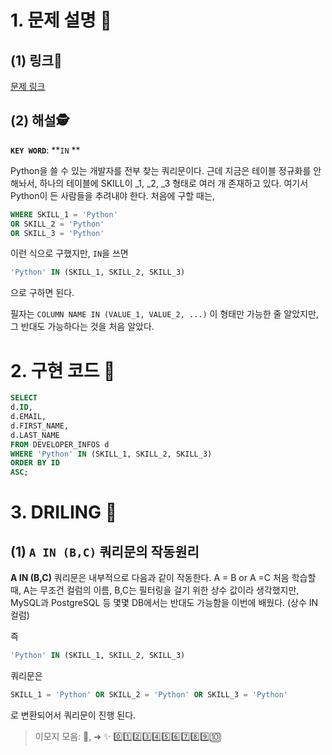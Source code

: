 # 1. 문제 설명 📌

## (1) 링크🔗

[문제 링크](https://school.programmers.co.kr/learn/courses/30/lessons/276013)

## (2) 해설🕵

**`KEY WORD`**: **`IN` **

Python을 쓸 수 있는 개발자를 전부 찾는 쿼리문이다. 근데 지금은 테이블 정규화를 안 해놔서, 하나의 테이블에 SKILL이 _1, _2, _3 형태로 여러 개 존재하고 있다. 여기서 Python이 든 사람들을 추려내야 한다. 처음에 구할 때는,

```sql
WHERE SKILL_1 = 'Python'
OR SKILL_2 = 'Python'
OR SKILL_3 = 'Python'
```

이런 식으로 구했지만, `IN`을 쓰면 

```sql
'Python' IN (SKILL_1, SKILL_2, SKILL_3)
```

으로 구하면 된다.

필자는 `COLUMN NAME IN (VALUE_1, VALUE_2, ...)` 이 형태만 가능한 줄 알았지만, 그 반대도 가능하다는 것을 처음 알았다.

# 2. 구현 코드 🔎

```sql
SELECT 
d.ID,
d.EMAIL,
d.FIRST_NAME,
d.LAST_NAME
FROM DEVELOPER_INFOS d
WHERE 'Python' IN (SKILL_1, SKILL_2, SKILL_3)
ORDER BY ID
ASC;
```



# 3. DRILING 🎯

## (1) `A IN (B,C)` 쿼리문의 작동원리 

**A IN (B,C)** 쿼리문은 내부적으로 다음과 같이 작동한다. A = B or A =C
처음 학습할 때, A는 무조건 컬럼의 이름, B,C는 필터링을 걸기 위한 상수 값이라 생각했지만, MySQL과 PostgreSQL 등 몇몇 DB에서는 반대도 가능함을 이번에 배웠다. (상수 IN 컬럼)

즉 

```sql
'Python' IN (SKILL_1, SKILL_2, SKILL_3)
```

쿼리문은

```sql
SKILL_1 = 'Python' OR SKILL_2 = 'Python' OR SKILL_3 = 'Python'
```

로 변환되어서 쿼리문이 진행 된다.



>  이모지 모음: 🤔, ➜ ✨ 0️⃣1️⃣2️⃣3️⃣4️⃣5️⃣6️⃣7️⃣8️⃣9️⃣🔟

